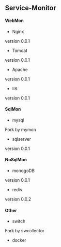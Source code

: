 ## Service-Monitor

#### WebMon

- Nginx

version 0.0.1

- Tomcat

version 0.0.1

- Apache

version 0.0.1

- IIS

version 0.0.1

#### SqlMon

- mysql

Fork by mymon

- sqlserver

version 0.0.1

#### NoSqlMon

- monogoDB

version 0.0.1

- redis

version 0.0.2

#### Other

- switch

Fork by swcollector

- docker
